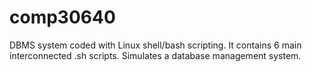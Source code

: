 # comp30640
DBMS system coded with Linux shell/bash scripting. It contains 6 main interconnected .sh scripts. Simulates a database management system.
